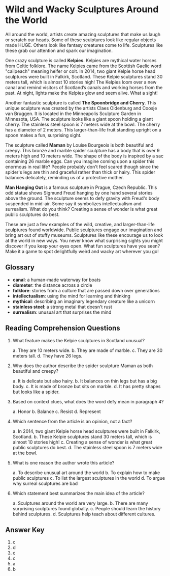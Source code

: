 # Wild and Wacky Sculptures Around the World

All around the world, artists create amazing sculptures that make us laugh or scratch our heads. Some of these sculptures look like regular objects made HUGE. Others look like fantasy creatures come to life. Sculptures like these grab our attention and spark our imagination.

One crazy sculpture is called **Kelpies**. Kelpies are mythical water horses from Celtic folklore. The name Kelpies came from the Scottish Gaelic word "cailpeach" meaning heifer or colt. In 2014, two giant Kelpie horse head sculptures were built in Falkirk, Scotland. These Kelpie sculptures stand 30 meters tall, which is almost 10 stories high! The Kelpies loom over a new canal and remind visitors of Scotland’s canals and working horses from the past. At night, lights make the Kelpies glow and seem alive. What a sight!

Another fantastic sculpture is called **The Spoonbridge and Cherry**. This unique sculpture was created by the artists Claes Oldenburg and Coosje van Bruggen. It is located in the Minneapolis Sculpture Garden in Minnesota, USA. The sculpture looks like a giant spoon holding a giant cherry. The stainless steel spoon is 7 meters wide at the bowl. The cherry has a diameter of 2 meters. This larger-than-life fruit standing upright on a spoon makes a fun, surprising sight.

The sculpture called **Maman** by Louise Bourgeois is both beautiful and creepy. This bronze and marble spider sculpture has a body that is over 9 meters high and 10 meters wide. The shape of the body is inspired by a sac containing 26 marble eggs. Can you imagine coming upon a spider this enormous in real life? People probably don't feel scared though since the spider's legs are thin and graceful rather than thick or hairy. This spider balances delicately, reminding us of a protective mother.

**Man Hanging Out** is a famous sculpture in Prague, Czech Republic. This odd statue shows Sigmund Freud hanging by one hand several stories above the ground. The sculpture seems to defy gravity with Freud's body suspended in mid-air. Some say it symbolizes intellectualism and surrealism. What do you think? Creating a sense of wonder is what great public sculptures do best.

These are just a few examples of the wild, creative, and larger-than-life sculptures found worldwide. Public sculptures engage our imagination and bring art out of stuffy museums. Sculptures like these encourage us to look at the world in new ways. You never know what surprising sights you might discover if you keep your eyes open. What fun sculptures have you seen? Make it a game to spot delightfully weird and wacky art wherever you go!

## Glossary

- **canal**: a human-made waterway for boats
- **diameter**: the distance across a circle
- **folklore**: stories from a culture that are passed down over generations
- **intellectualism**: using the mind for learning and thinking
- **mythical**: describing an imaginary legendary creature like a unicorn
- **stainless steel**: a strong metal that doesn't rust
- **surrealism**: unusual art that surprises the mind

## Reading Comprehension Questions

1. What feature makes the Kelpie sculptures in Scotland unusual?

   a. They are 10 meters wide.
   b. They are made of marble.
   c. They are 30 meters tall.
   d. They have 26 legs.

2. Why does the author describe the spider sculpture Maman as both beautiful and creepy?

   a. It is delicate but also hairy.
   b. It balances on thin legs but has a big body.
   c. It is made of bronze but sits on marble.
   d. It has pretty shapes but looks like a spider.

3. Based on context clues, what does the word defy mean in paragraph 4?

   a. Honor
   b. Balance
   c. Resist
   d. Represent

4. Which sentence from the article is an opinion, not a fact?

   a. In 2014, two giant Kelpie horse head sculptures were built in Falkirk, Scotland.
   b. These Kelpie sculptures stand 30 meters tall, which is almost 10 stories high!
   c. Creating a sense of wonder is what great public sculptures do best.
   d. The stainless steel spoon is 7 meters wide at the bowl.

5. What is one reason the author wrote this article?

   a. To describe unusual art around the world
   b. To explain how to make public sculptures
   c. To list the largest sculptures in the world
   d. To argue why surreal sculptures are bad

6. Which statement best summarizes the main idea of the article?

   a. Sculptures around the world are very large.
   b. There are many surprising sculptures found globally.
   c. People should learn the history behind sculptures.
   d. Sculptures help teach about different cultures.

## Answer Key

1. c
2. d
3. c
4. c
5. a
6. b
